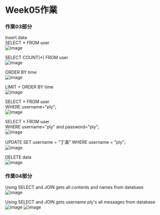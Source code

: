 # Week05作業

### 作業03部分

Insert data</br>
SELECT * FROM user</br>
![image](https://user-images.githubusercontent.com/77526071/112166144-56572980-8c2a-11eb-87f0-8303d1411a73.png)

SELECT COUNT(*) FROM user</br>
![image](https://user-images.githubusercontent.com/77526071/112166936-0a58b480-8c2b-11eb-8231-25e37690c530.png)

ORDER BY time</br>
![image](https://user-images.githubusercontent.com/77526071/112167363-5a377b80-8c2b-11eb-99bf-58a01671bee3.png)

LIMIT + ORDER BY time</br>
![image](https://user-images.githubusercontent.com/77526071/112167492-73d8c300-8c2b-11eb-8037-50babc0f88b0.png)

SELECT * FROM user</br>
WHERE username="ply";</br>
![image](https://user-images.githubusercontent.com/77526071/112167628-8f43ce00-8c2b-11eb-815e-9f666090b463.png)

SELECT * FROM user</br>
WHERE username="ply" and password="ply";</br>
![image](https://user-images.githubusercontent.com/77526071/112167674-98349f80-8c2b-11eb-9ee4-21f0912b0c51.png)

UPDATE SET username = "丁滿" WHERE username = "ply";</br>
![image](https://user-images.githubusercontent.com/77526071/112167929-d336d300-8c2b-11eb-90a3-567c2fec55c3.png)

DELETE data</br>
![image](https://user-images.githubusercontent.com/77526071/112170690-39bcf080-8c2e-11eb-9565-e09afaf0e66c.png)

### 作業04部分

Using SELECT and JOIN gets all contents and names from database</br>
![image](https://user-images.githubusercontent.com/77526071/112168339-2dd02f00-8c2c-11eb-8f7e-817d634e6f54.png)

Using SELECT and JOIN gets username ply's all messages from database</br>
![image](https://user-images.githubusercontent.com/77526071/112169053-cf578080-8c2c-11eb-9376-0402e39299eb.png)
![image](https://user-images.githubusercontent.com/77526071/112169069-d2eb0780-8c2c-11eb-9ea4-5258a7c88aec.png)

